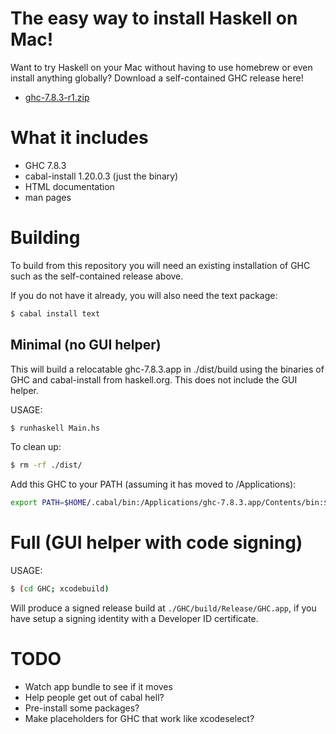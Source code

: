 # The easy way to install Haskell on Mac!

Want to try Haskell on your Mac without having to use homebrew or
even install anything globally? Download a self-contained GHC release here!

* [ghc-7.8.3-r1.zip](https://github.com/etrepum/ghc-dot-app/releases/download/v7.8.3-r1/ghc-7.8.3-r1.zip)

# What it includes

* GHC 7.8.3
* cabal-install 1.20.0.3 (just the binary)
* HTML documentation
* man pages

# Building

To build from this repository you will need an existing installation of
GHC such as the self-contained release above.

If you do not have it already, you will also need the text package:

```bash
$ cabal install text
```

## Minimal (no GUI helper)

This will build a relocatable ghc-7.8.3.app in ./dist/build using
the binaries of GHC and cabal-install from haskell.org. This does not
include the GUI helper.

USAGE:

```bash
$ runhaskell Main.hs
```

To clean up:

```bash
$ rm -rf ./dist/
```

Add this GHC to your PATH (assuming it has moved to /Applications):

```bash
export PATH=$HOME/.cabal/bin:/Applications/ghc-7.8.3.app/Contents/bin:$PATH
```

# Full (GUI helper with code signing)

USAGE:

```bash
$ (cd GHC; xcodebuild)
```

Will produce a signed release build at `./GHC/build/Release/GHC.app`,
if you have setup a signing identity with a Developer ID certificate.

# TODO

* Watch app bundle to see if it moves
* Help people get out of cabal hell?
* Pre-install some packages?
* Make placeholders for GHC that work like xcodeselect?
